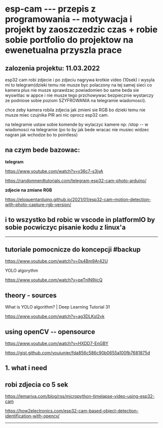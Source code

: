 # esp-cam --- przepis z programowania -- motywacja i projekt by zaoszczedzic czas + robie sobie portfolio do projektow na ewenetualna przyszla prace



## zalozenia projektu: 11.03.2022

esp32 cam robi zdjecie i po zdjeciu nagrywa krotkie video (10sek) i wysyla mi to telegram(dzieki temu nie musze byc polaczony na tej samej sieci co kamera plus nie musze sprawdzac powiadomien bo same beda sie wyswitlac w appce i nie musze tego przchowywac bezpiecznie wystarczy ze podniose sobie poziom SZYFROWANIA  na telegramie wiadomosci).

chce zeby kamera robila zdjecia jak zmieni sie RGB bo dzieki temu nie musze miec czujnika PIR ani nic oprocz esp32 cam.


na telegramie ustaw sobie komende by wylaczyc kamere np: /stop -- w wiadomosci na telegramie (po to by jak bede wracac nie musiec widzec nagran jak wchodze bo to pointless)


## na czym bede bazowac:

**telegram**

https://www.youtube.com/watch?v=v36c7-s3jvA

https://randomnerdtutorials.com/telegram-esp32-cam-photo-arduino/

**zdjecie na zmiane RGB**

https://eloquentarduino.github.io/2021/01/esp32-cam-motion-detection-with-photo-capture-rgb-version/

## i to wszystko bd robic w vscode in platformIO by sobie pocwiczyc pisanie kodu z linux'a


---

## tutoriale pomocnicze do koncepcji #backup


https://www.youtube.com/watch?v=0s4Bm9Ar42U


YOLO algorythm

https://www.youtube.com/watch?v=peTnIN9iicQ

## theory - sources

What is YOLO algorithm? | Deep Learning Tutorial 31

https://www.youtube.com/watch?v=ag3DLKsl2vk


## using openCV -- opensource 

https://www.youtube.com/watch?v=HXDD7-EnGBY


https://gist.github.com/youjunjer/fda856c586c90b0655a100fb7681875d

## 1. what i need

## robi zdjecia co 5 sek

https://lemariva.com/blog/rss/micropython-timelapse-video-using-esp32-cam


https://how2electronics.com/esp32-cam-based-object-detection-identification-with-opencv/

---
